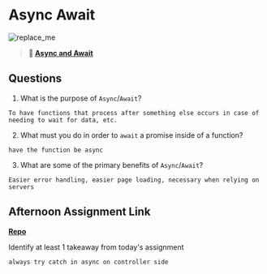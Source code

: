 # Async Await

![replace_me](https://codeworks.blob.core.windows.net/public/assets/img/illustrations/placeholder.svg)

> **📖 [Async and Await](https://codeworksacademy.com/fs-student-guide/resources/wk4/03-Async-Await)**

## Questions

1. What is the purpose of `Async`/`Await`?
```
To have functions that process after something else occurs in case of needing to wait for data, etc.
```
2. What must you do in order to  `await` a promise inside of a function?
```
have the function be async
```
3. What are some of the primary benefits of `Async`/`Await`?
```
Easier error handling, easier page loading, necessary when relying on servers
```
## Afternoon Assignment Link

**[Repo](https://github.com/ksquaredcoding/pokedex-mvc)**

Identify at least 1 takeaway from today's assignment
```
always try catch in async on controller side
```